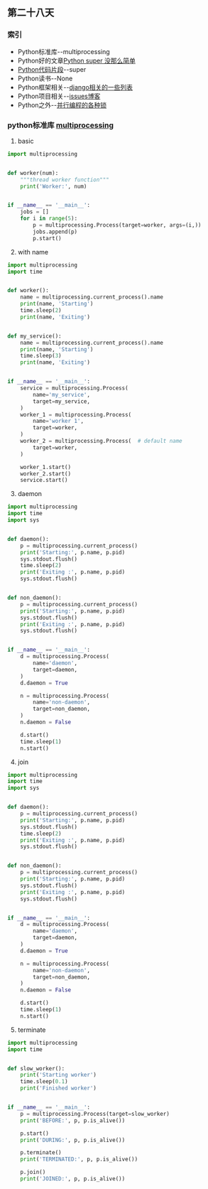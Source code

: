 ## 第二十八天
### 索引
- Python标准库--multiprocessing
- Python好的文章[Python super 没那么简单](https://mozillazg.com/2016/12/python-super-is-not-as-simple-as-you-thought.html)
- [Python代码片段](day28.py)--super
- Python读书--None
- Python框架相关--[django相关的一些列表](https://github.com/hhstore/blog/labels/Py-Django)
- Python项目相关--[issues博客](https://github.com/hhstore/blog)
- Python之外--[并行编程的各种锁](https://blog.laisky.com/p/concurrency-lock/)
### python标准库 [multiprocessing](https://pymotw.com/3/multiprocessing/index.html)
1. basic
```python
import multiprocessing


def worker(num):
    """thread worker function"""
    print('Worker:', num)


if __name__ == '__main__':
    jobs = []
    for i in range(5):
        p = multiprocessing.Process(target=worker, args=(i,))
        jobs.append(p)
        p.start()
```
2. with name
```python
import multiprocessing
import time


def worker():
    name = multiprocessing.current_process().name
    print(name, 'Starting')
    time.sleep(2)
    print(name, 'Exiting')


def my_service():
    name = multiprocessing.current_process().name
    print(name, 'Starting')
    time.sleep(3)
    print(name, 'Exiting')


if __name__ == '__main__':
    service = multiprocessing.Process(
        name='my_service',
        target=my_service,
    )
    worker_1 = multiprocessing.Process(
        name='worker 1',
        target=worker,
    )
    worker_2 = multiprocessing.Process(  # default name
        target=worker,
    )

    worker_1.start()
    worker_2.start()
    service.start()
```
3. daemon
```python
import multiprocessing
import time
import sys


def daemon():
    p = multiprocessing.current_process()
    print('Starting:', p.name, p.pid)
    sys.stdout.flush()
    time.sleep(2)
    print('Exiting :', p.name, p.pid)
    sys.stdout.flush()


def non_daemon():
    p = multiprocessing.current_process()
    print('Starting:', p.name, p.pid)
    sys.stdout.flush()
    print('Exiting :', p.name, p.pid)
    sys.stdout.flush()


if __name__ == '__main__':
    d = multiprocessing.Process(
        name='daemon',
        target=daemon,
    )
    d.daemon = True

    n = multiprocessing.Process(
        name='non-daemon',
        target=non_daemon,
    )
    n.daemon = False

    d.start()
    time.sleep(1)
    n.start()
```
4. join
```python
import multiprocessing
import time
import sys


def daemon():
    p = multiprocessing.current_process()
    print('Starting:', p.name, p.pid)
    sys.stdout.flush()
    time.sleep(2)
    print('Exiting :', p.name, p.pid)
    sys.stdout.flush()


def non_daemon():
    p = multiprocessing.current_process()
    print('Starting:', p.name, p.pid)
    sys.stdout.flush()
    print('Exiting :', p.name, p.pid)
    sys.stdout.flush()


if __name__ == '__main__':
    d = multiprocessing.Process(
        name='daemon',
        target=daemon,
    )
    d.daemon = True

    n = multiprocessing.Process(
        name='non-daemon',
        target=non_daemon,
    )
    n.daemon = False

    d.start()
    time.sleep(1)
    n.start()
```
5. terminate
```python
import multiprocessing
import time


def slow_worker():
    print('Starting worker')
    time.sleep(0.1)
    print('Finished worker')


if __name__ == '__main__':
    p = multiprocessing.Process(target=slow_worker)
    print('BEFORE:', p, p.is_alive())

    p.start()
    print('DURING:', p, p.is_alive())

    p.terminate()
    print('TERMINATED:', p, p.is_alive())

    p.join()
    print('JOINED:', p, p.is_alive())
```